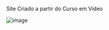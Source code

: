 Site Criado a partir do Curso em Video


![image](https://github.com/MateusFSR/android-site/assets/98323230/57248388-5076-487d-a049-f276c49382bd)
